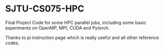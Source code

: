 # SJTU-CS075-HPC
Final Project Code for some HPC parallel jobs, including some basic experiments on OpenMP, MPI, CUDA and Pytorch.

Thanks to pi instruction page which is really useful and all other reference codes.
